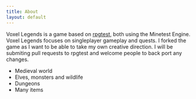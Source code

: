 ```yaml
---
title: About
layout: default
---
```


Voxel Legends is a game based on [rpgtest](https://forum.minetest.net/viewtopic.php?f=50&t=13761),
both using the Minetest Engine. Voxel Legends focuses on singleplayer gameplay and quests.
I forked the game as I want to be able to take my own creative direction.
I will be submiting pull requests to rpgtest and welcome people to back port
any changes.

* Medieval world
* Elves, monsters and wildlife
* Dungeons
* Many items

